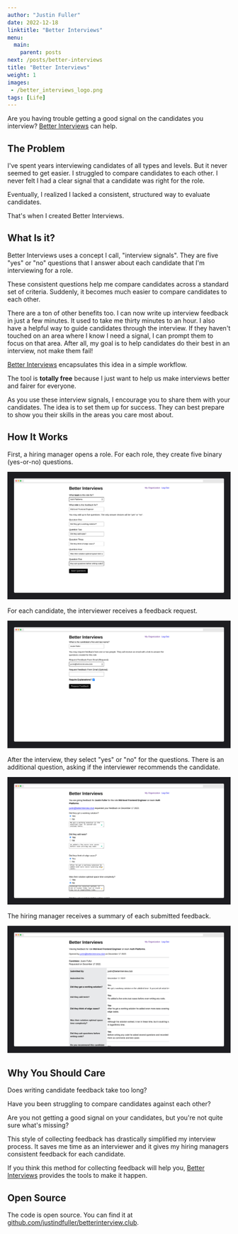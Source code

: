 ```yaml
---
author: "Justin Fuller"
date: 2022-12-18
linktitle: "Better Interviews"
menu:
  main:
    parent: posts
next: /posts/better-interviews
title: "Better Interviews"
weight: 1
images:
 - /better_interviews_logo.png
tags: [Life]
---
```


Are you having trouble getting a good signal on the candidates you interview? [Better Interviews](https://www.betterinterview.club) can help.

<!--more-->

## The Problem

I've spent years interviewing candidates of all types and levels. But it never seemed to get easier. I struggled to compare candidates to each other. I never felt I had a clear signal that a candidate was right for the role.

Eventually, I realized I lacked a consistent, structured way to evaluate candidates.

That's when I created Better Interviews.

## What Is it?

Better Interviews uses a concept I call, "interview signals". They are five "yes" or "no" questions that I answer about each candidate that I'm interviewing for a role.

These consistent questions help me compare candidates across a standard set of criteria. Suddenly, it becomes much easier to compare candidates to each other.

There are a ton of other benefits too. I can now write up interview feedback in just a few minutes. It used to take me thirty minutes to an hour. I also have a helpful way to guide candidates through the interview. If they haven't touched on an area where I know I need a signal, I can prompt them to focus on that area. After all, my goal is to help candidates do their best in an interview, not make them fail!

[Better Interviews](https://www.betterinterview.club) encapsulates this idea in a simple workflow.

The tool is **totally free** because I just want to help us make interviews better and fairer for everyone.

As you use these interview signals, I encourage you to share them with your candidates. The idea is to set them up for success. They can best prepare to show you their skills in the areas you care most about.

## How It Works

First, a hiring manager opens a role. For each role, they create five binary (yes-or-no) questions.

![Screenshot](/betterinterviews5.png)

For each candidate, the interviewer receives a feedback request. 

![Screenshot](/betterinterviews7.png)

After the interview, they select "yes" or "no" for the questions. There is an additional question, asking if the interviewer recommends the candidate.

![Screenshot](/betterinterviews9.png)

The hiring manager receives a summary of each submitted feedback.

![Screenshot](/betterinterviews11.png)

## Why You Should Care

Does writing candidate feedback take too long?

Have you been struggling to compare candidates against each other?

Are you not getting a good signal on your candidates, but you're not quite sure what's missing?

This style of collecting feedback has drastically simplified my interview process. It saves me time as an interviewer and it gives my hiring managers consistent feedback for each candidate.

If you think this method for collecting feedback will help you, [Better Interviews](https://www.betterinterview.club) provides the tools to make it happen.

## Open Source

The code is open source. You can find it at [github.com/justindfuller/betterinterview.club](https://github.com/JustinDFuller/betterinterview.club).
